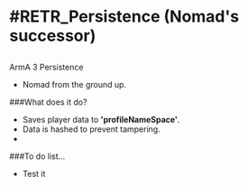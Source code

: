 #RETR_Persistence (Nomad's successor)
=====
##
ArmA 3 Persistence
 - Nomad from the ground up.

###What does it do?
 - Saves player data to **'profileNameSpace'**.
 - Data is hashed to prevent tampering.
 -

###To do list...
 - Test it

 
